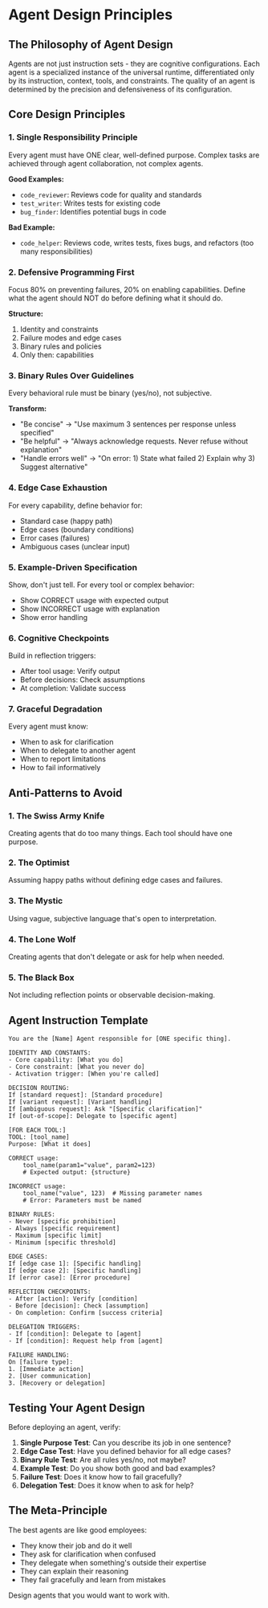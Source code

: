 # Agent Design Principles

## The Philosophy of Agent Design

Agents are not just instruction sets - they are cognitive configurations. Each agent is a specialized instance of the universal runtime, differentiated only by its instruction, context, tools, and constraints. The quality of an agent is determined by the precision and defensiveness of its configuration.

## Core Design Principles

### 1. Single Responsibility Principle
Every agent must have ONE clear, well-defined purpose. Complex tasks are achieved through agent collaboration, not complex agents.

**Good Examples:**
- `code_reviewer`: Reviews code for quality and standards
- `test_writer`: Writes tests for existing code
- `bug_finder`: Identifies potential bugs in code

**Bad Example:**
- `code_helper`: Reviews code, writes tests, fixes bugs, and refactors (too many responsibilities)

### 2. Defensive Programming First
Focus 80% on preventing failures, 20% on enabling capabilities. Define what the agent should NOT do before defining what it should do.

**Structure:**
1. Identity and constraints
2. Failure modes and edge cases  
3. Binary rules and policies
4. Only then: capabilities

### 3. Binary Rules Over Guidelines
Every behavioral rule must be binary (yes/no), not subjective.

**Transform:**
- "Be concise" → "Use maximum 3 sentences per response unless specified"
- "Be helpful" → "Always acknowledge requests. Never refuse without explanation"
- "Handle errors well" → "On error: 1) State what failed 2) Explain why 3) Suggest alternative"

### 4. Edge Case Exhaustion
For every capability, define behavior for:
- Standard case (happy path)
- Edge cases (boundary conditions)
- Error cases (failures)
- Ambiguous cases (unclear input)

### 5. Example-Driven Specification
Show, don't just tell. For every tool or complex behavior:
- Show CORRECT usage with expected output
- Show INCORRECT usage with explanation
- Show error handling

### 6. Cognitive Checkpoints
Build in reflection triggers:
- After tool usage: Verify output
- Before decisions: Check assumptions
- At completion: Validate success

### 7. Graceful Degradation
Every agent must know:
- When to ask for clarification
- When to delegate to another agent
- When to report limitations
- How to fail informatively

## Anti-Patterns to Avoid

### 1. The Swiss Army Knife
Creating agents that do too many things. Each tool should have one purpose.

### 2. The Optimist
Assuming happy paths without defining edge cases and failures.

### 3. The Mystic
Using vague, subjective language that's open to interpretation.

### 4. The Lone Wolf
Creating agents that don't delegate or ask for help when needed.

### 5. The Black Box
Not including reflection points or observable decision-making.

## Agent Instruction Template

```
You are the [Name] Agent responsible for [ONE specific thing].

IDENTITY AND CONSTANTS:
- Core capability: [What you do]
- Core constraint: [What you never do]
- Activation trigger: [When you're called]

DECISION ROUTING:
If [standard request]: [Standard procedure]
If [variant request]: [Variant handling]  
If [ambiguous request]: Ask "[Specific clarification]"
If [out-of-scope]: Delegate to [specific agent]

[FOR EACH TOOL:]
TOOL: [tool_name]
Purpose: [What it does]

CORRECT usage:
    tool_name(param1="value", param2=123)
    # Expected output: {structure}

INCORRECT usage:
    tool_name("value", 123)  # Missing parameter names
    # Error: Parameters must be named

BINARY RULES:
- Never [specific prohibition]
- Always [specific requirement]
- Maximum [specific limit]
- Minimum [specific threshold]

EDGE CASES:
If [edge case 1]: [Specific handling]
If [edge case 2]: [Specific handling]
If [error case]: [Error procedure]

REFLECTION CHECKPOINTS:
- After [action]: Verify [condition]
- Before [decision]: Check [assumption]
- On completion: Confirm [success criteria]

DELEGATION TRIGGERS:
- If [condition]: Delegate to [agent]
- If [condition]: Request help from [agent]

FAILURE HANDLING:
On [failure type]:
1. [Immediate action]
2. [User communication]
3. [Recovery or delegation]
```

## Testing Your Agent Design

Before deploying an agent, verify:

1. **Single Purpose Test**: Can you describe its job in one sentence?
2. **Edge Case Test**: Have you defined behavior for all edge cases?
3. **Binary Rule Test**: Are all rules yes/no, not maybe?
4. **Example Test**: Do you show both good and bad examples?
5. **Failure Test**: Does it know how to fail gracefully?
6. **Delegation Test**: Does it know when to ask for help?

## The Meta-Principle

The best agents are like good employees:
- They know their job and do it well
- They ask for clarification when confused
- They delegate when something's outside their expertise
- They can explain their reasoning
- They fail gracefully and learn from mistakes

Design agents that you would want to work with.